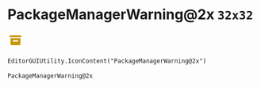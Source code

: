 # PackageManagerWarning@2x `32x32`
<img src="/img/PackageManagerWarning@2x.png" width=32 height=32>

``` CSharp
EditorGUIUtility.IconContent("PackageManagerWarning@2x")
```
```
PackageManagerWarning@2x
```
